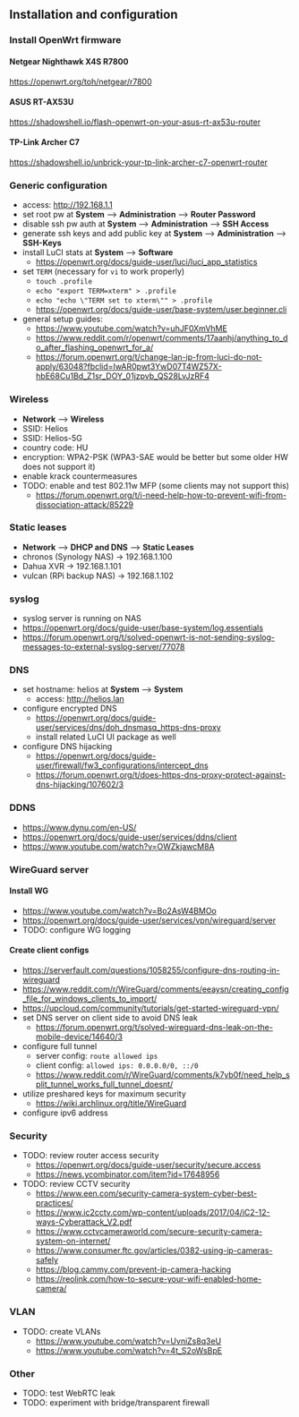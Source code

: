 ## Installation and configuration

### Install OpenWrt firmware

#### Netgear Nighthawk X4S R7800

https://openwrt.org/toh/netgear/r7800

#### ASUS RT-AX53U

https://shadowshell.io/flash-openwrt-on-your-asus-rt-ax53u-router

#### TP-Link Archer C7

https://shadowshell.io/unbrick-your-tp-link-archer-c7-openwrt-router

### Generic configuration

- access: http://192.168.1.1
- set root pw at **System** --> **Administration** --> **Router Password**
- disable ssh pw auth at **System** --> **Administration** --> **SSH Access**
- generate ssh keys and add public key at **System** --> **Administration** --> **SSH-Keys**
- install LuCI stats at **System** --> **Software**
  - https://openwrt.org/docs/guide-user/luci/luci_app_statistics
- set `TERM` (necessary for `vi` to work properly)
  - `touch .profile`
  - `echo "export TERM=xterm" > .profile`
  - `echo "echo \"TERM set to xterm\"" > .profile`
  - https://openwrt.org/docs/guide-user/base-system/user.beginner.cli
- general setup guides:
  - https://www.youtube.com/watch?v=uhJF0XmVhME
  - https://www.reddit.com/r/openwrt/comments/17aanhj/anything_to_do_after_flashing_openwrt_for_a/
  - https://forum.openwrt.org/t/change-lan-ip-from-luci-do-not-apply/63048?fbclid=IwAR0pwt3YwD07T4WZ57X-hbE68Cu1Bd_Z1sr_DOY_01jzpvb_QS28LvJzRF4

### Wireless

- **Network** --> **Wireless**
- SSID: Helios
- SSID: Helios-5G
- country code: HU
- encryption: WPA2-PSK (WPA3-SAE would be better but some older HW does not support it)
- enable krack countermeasures
- TODO: enable and test 802.11w MFP (some clients may not support this)
    - https://forum.openwrt.org/t/i-need-help-how-to-prevent-wifi-from-dissociation-attack/85229

### Static leases

- **Network** --> **DHCP and DNS** --> **Static Leases**
- chronos (Synology NAS) -> 192.168.1.100
- Dahua XVR -> 192.168.1.101
- vulcan (RPi backup NAS) -> 192.168.1.102

### syslog

- syslog server is running on NAS
- https://openwrt.org/docs/guide-user/base-system/log.essentials
- https://forum.openwrt.org/t/solved-openwrt-is-not-sending-syslog-messages-to-external-syslog-server/77078

### DNS

- set hostname: helios at **System** --> **System**
  - access: http://helios.lan
- configure encrypted DNS
  - https://openwrt.org/docs/guide-user/services/dns/doh_dnsmasq_https-dns-proxy
  - install related LuCI UI package as well
- configure DNS hijacking
  - https://openwrt.org/docs/guide-user/firewall/fw3_configurations/intercept_dns
  - https://forum.openwrt.org/t/does-https-dns-proxy-protect-against-dns-hijacking/107602/3

### DDNS

- https://www.dynu.com/en-US/
- https://openwrt.org/docs/guide-user/services/ddns/client
- https://www.youtube.com/watch?v=OWZkjawcM8A

### WireGuard server

#### Install WG

- https://www.youtube.com/watch?v=Bo2AsW4BMOo
- https://openwrt.org/docs/guide-user/services/vpn/wireguard/server
- TODO: configure WG logging

#### Create client configs

- https://serverfault.com/questions/1058255/configure-dns-routing-in-wireguard
- https://www.reddit.com/r/WireGuard/comments/eeaysn/creating_config_file_for_windows_clients_to_import/
- https://upcloud.com/community/tutorials/get-started-wireguard-vpn/
- set DNS server on client side to avoid DNS leak
  - https://forum.openwrt.org/t/solved-wireguard-dns-leak-on-the-mobile-device/14640/3
- configure full tunnel
  - server config: `route allowed ips`
  - client config: `allowed ips: 0.0.0.0/0, ::/0`
  - https://www.reddit.com/r/WireGuard/comments/k7yb0f/need_help_split_tunnel_works_full_tunnel_doesnt/
- utilize preshared keys for maximum security
  - https://wiki.archlinux.org/title/WireGuard
- configure ipv6 address

### Security

- TODO: review router access security
  - https://openwrt.org/docs/guide-user/security/secure.access
  - https://news.ycombinator.com/item?id=17648956
- TODO: review CCTV security
  - https://www.een.com/security-camera-system-cyber-best-practices/
  - https://www.ic2cctv.com/wp-content/uploads/2017/04/iC2-12-ways-Cyberattack_V2.pdf
  - https://www.cctvcameraworld.com/secure-security-camera-system-on-internet/
  - https://www.consumer.ftc.gov/articles/0382-using-ip-cameras-safely
  - https://blog.cammy.com/prevent-ip-camera-hacking
  - https://reolink.com/how-to-secure-your-wifi-enabled-home-camera/

### VLAN

- TODO: create VLANs
  - https://www.youtube.com/watch?v=UvniZs8q3eU
  - https://www.youtube.com/watch?v=4t_S2oWsBpE

### Other

- TODO: test WebRTC leak
- TODO: experiment with bridge/transparent firewall
